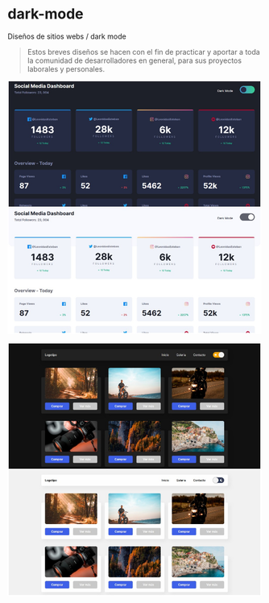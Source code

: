# dark-mode

Diseños de sitios webs / dark mode
> Estos breves diseños se hacen con el fin de practicar y aportar a toda la comunidad de desarrolladores en general, para sus proyectos laborales y personales.

![preview web site.](https://github.com/brayangomez22/dark-mode/blob/master/preview.jpg)

![preview web site.](https://github.com/brayangomez22/dark-mode/blob/master/previewTwo.jpg)
